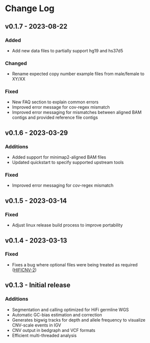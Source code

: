 # Change Log

## v0.1.7 - 2023-08-22

### Added
- Add new data files to partially support hg19 and hs37d5

### Changed
- Rename expected copy number example files from male/female to XY/XX

### Fixed
* New FAQ section to explain common errors
* Improved error message for cov-regex mismatch
* Improved error messaging for mismatches between aligned BAM contigs and provided reference file contigs

## v0.1.6 - 2023-03-29
### Additions
* Added support for minimap2-aligned BAM files
* Updated quickstart to specify supported upstream tools

### Fixed
* Improved error messaging for cov-regex mismatch

## v0.1.5 - 2023-03-14
### Fixed
* Adjust linux release build process to improve portability

## v0.1.4 - 2023-03-13
### Fixed
* Fixes a bug where optional files were being treated as required ([HIFICNV-2](https://github.com/PacificBiosciences/HiFiCNV/issues/2))

## v0.1.3 - Initial release
### Additions
* Segmentation and calling optimized for HiFi germline WGS
* Automatic GC-bias estimation and correction
* Generates bigwig tracks for depth and allele frequency to visualize CNV-scale events in IGV
* CNV output in bedgraph and VCF formats
* Efficient multi-threaded analysis
